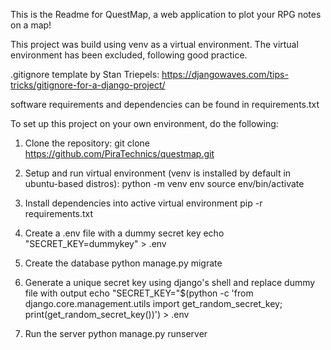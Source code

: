This is the Readme for QuestMap, a web application to plot your RPG notes on a map!

This project was build using venv as a virtual environment. The virtual environment has been excluded, following good practice.

.gitignore template by Stan Triepels: https://djangowaves.com/tips-tricks/gitignore-for-a-django-project/

software requirements and dependencies can be found in requirements.txt

To set up this project on your own environment, do the following:

1. Clone the repository:
	git clone https://github.com/PiraTechnics/questmap.git

2. Setup and run virtual environment (venv is installed by default in ubuntu-based distros):
	python -m venv env
	source env/bin/activate

3. Install dependencies into active virtual environment
	pip -r requirements.txt

4. Create a .env file with a dummy secret key
	 echo "SECRET_KEY=dummykey" > .env

5. Create the database
	python manage.py migrate

6. Generate a unique secret key using django's shell and replace dummy file with output
	echo "SECRET_KEY="$(python -c 'from django.core.management.utils import get_random_secret_key; print(get_random_secret_key())') > .env

7. Run the server
	python manage.py runserver